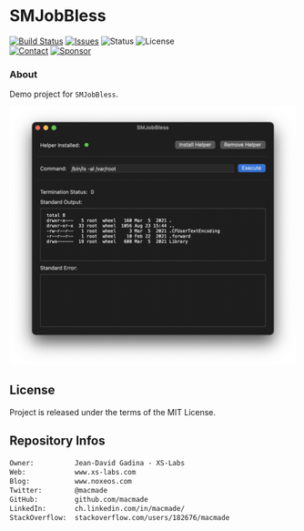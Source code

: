 SMJobBless
==========

[![Build Status](https://img.shields.io/github/actions/workflow/status/macmade/SMJobBless/ci-mac.yaml?label=macOS&logo=apple)](https://github.com/macmade/SMJobBless/actions/workflows/ci-mac.yaml)
[![Issues](http://img.shields.io/github/issues/macmade/SMJobBless.svg?logo=github)](https://github.com/macmade/SMJobBless/issues)
![Status](https://img.shields.io/badge/status-active-brightgreen.svg?logo=git)
![License](https://img.shields.io/badge/license-mit-brightgreen.svg?logo=open-source-initiative)  
[![Contact](https://img.shields.io/badge/follow-@macmade-blue.svg?logo=twitter&style=social)](https://twitter.com/macmade)
[![Sponsor](https://img.shields.io/badge/sponsor-macmade-pink.svg?logo=github-sponsors&style=social)](https://github.com/sponsors/macmade)

### About

Demo project for `SMJobBless`.

![Screenshot](Assets/Screenshot.png "Screenshot")

License
-------

Project is released under the terms of the MIT License.

Repository Infos
----------------

    Owner:          Jean-David Gadina - XS-Labs
    Web:            www.xs-labs.com
    Blog:           www.noxeos.com
    Twitter:        @macmade
    GitHub:         github.com/macmade
    LinkedIn:       ch.linkedin.com/in/macmade/
    StackOverflow:  stackoverflow.com/users/182676/macmade
